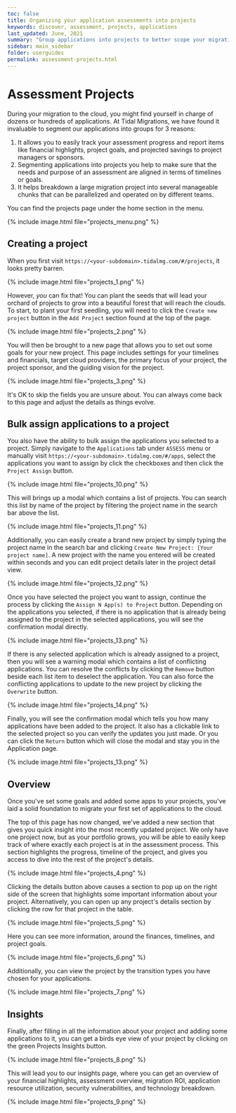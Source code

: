 ```yaml
---
toc: false
title: Organizing your application assessments into projects
keywords: discover, assessment, projects, applications
last_updated: June, 2021
summary: "Group applications into projects to better scope your migrations and get more tailored insights"
sidebar: main_sidebar
folder: userguides
permalink: assessment-projects.html
---
```



# Assessment Projects

During your migration to the cloud, you might find yourself in charge of dozens or hundreds of applications. At Tidal Migrations, we have found it invaluable to segment our applications into groups for 3 reasons:

1. It allows you to easily track your assessment progress and report items like financial highlights, project goals, and projected savings  to project managers or sponsors.
1. Segmenting applications into projects you help to make sure that the needs and purpose of an assessment are aligned in terms of timelines or goals.
1. It helps breakdown a large migration project into several manageable chunks that can be parallelized and operated on by different teams.


You can find the projects page under the home section in the menu.

{% include image.html file="projects_menu.png" %}


## Creating a project

When you first visit `https://<your-subdomain>.tidalmg.com/#/projects`, it looks pretty barren.

{% include image.html file="projects_1.png" %}

However, _you_ can fix that! You can plant the seeds that will lead your orchard of projects to grow into a beautiful forest that will reach the clouds. To start, to plant your first seedling, you will need to click the `Create new project` button in the `Add Project` section found at the top of the page.

{% include image.html file="projects_2.png" %}

You will then be brought to a new page that allows you to set out some goals for your new project. This page includes settings for your timelines and financials, target cloud providers, the primary focus of your project, the project sponsor, and the guiding vision for the project.

{% include image.html file="projects_3.png" %}

It's OK to skip the fields you are unsure about. You can always come back to this page and adjust the details as things evolve.

## Bulk assign applications to a project
You also have the ability to bulk assign the applications you selected to a project. Simply navigate to the `Applications` tab under `ASSESS` menu or manually visit `https://<your-subdomain>.tidalmg.com/#/apps`, select the applications you want to assign by click the checkboxes and then click the `Project Assign` button.

{% include image.html file="projects_10.png" %}

This will brings up a modal which contains a list of projects. You can search this list by name of the project by filtering the project name in the search bar above the list.

{% include image.html file="projects_11.png" %}

Additionally, you can easily create a brand new project by simply typing the project name in the search bar and clicking `Create New Project: [Your project name]`. A new project with the name you entered will be created within seconds and you can edit project details later in the project detail view.

{% include image.html file="projects_12.png" %}

Once you have selected the project you want to assign, continue the process by clicking the `Assign N App(s) to Project` button. Depending on the applications you selected, if there is no application that is already being assigned to the project in the selected applications, you will see the confirmation modal directly.

{% include image.html file="projects_13.png" %}

If there is any selected application which is already assigned to a project, then you will see a warning modal which contains a list of conflicting applications. You can resolve the conflicts by clicking the `Remove` button beside each list item to deselect the application. You can also force the conflicting applications to update to the new project by clicking the `Overwrite` button.

{% include image.html file="projects_14.png" %}

Finally, you will see the confirmation modal which tells you how many applications have been added to the project. It also has a clickable link to the selected project so you can verify the updates you just made. Or you can click the `Return` button which will close the modal and stay you in the Application page.

{% include image.html file="projects_13.png" %}

## Overview

Once you've set some goals and added some apps to your projects, you've laid a solid foundation to migrate your first set of applications to the cloud.

The top of this page has now changed, we've added a new section that gives you quick insight into the most recently updated project. We only have one project now, but as your portfolio grows, you will be able to easily keep track of where exactly each project is at in the assessment process. This section highlights the progress, timeline of the project, and gives you access to dive into the rest of the project's details.

{% include image.html file="projects_4.png" %}

Clicking the details button above causes a section to pop up on the right side of the screen that highlights some important information about your project. Alternatively, you can open up any project's details section by clicking the row for that project in the table.

{% include image.html file="projects_5.png" %}

Here you can see more information, around the finances, timelines, and project goals.

{% include image.html file="projects_6.png" %}

Additionally, you can view the project by the transition types you have chosen for your applications.

{% include image.html file="projects_7.png" %}

## Insights

Finally, after filling in all the information about your project and adding some applications to it, you can get a birds eye view of your project by clicking on the green Projects Insights button.

{% include image.html file="projects_8.png" %}

This will lead you to our insights page, where you can get an overview of your financial highlights, assessment overview, migration ROI, application resource utilization, security vulnerabilities, and technology breakdown.

{% include image.html file="projects_9.png" %}
